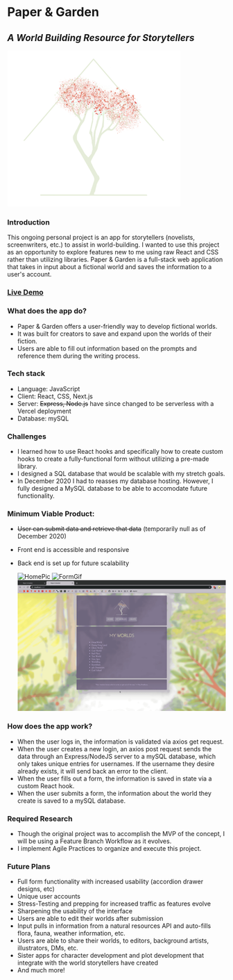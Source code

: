 # Paper & Garden
## *A World Building Resource for Storytellers*

![logo](public/builderlogo.png)

### Introduction
This ongoing personal project is an app for storytellers (novelists, screenwriters, etc.) to assist in world-building. I wanted to use this project as an opportunity to explore features new to me using raw React and CSS rather than utilizing libraries. Paper & Garden is a full-stack web application that takes in input about a fictional world and saves the information to a user's account.

### [Live Demo](http://papergarden.tay-made.com)

### What does the app do?
* Paper & Garden offers a user-friendly way to develop fictional worlds.
* It was built for creators to save and expand upon the worlds of their fiction.
* Users are able to fill out information based on the prompts and reference them during the writing process.

### Tech stack
* Language: JavaScript
* Client: React, CSS, Next.js
* Server: ~~Express, Node.js~~ have since changed to be serverless with a Vercel deployment
* Database: mySQL

### Challenges
* I learned how to use React hooks and specifically how to create custom hooks to create a fully-functional form without utilizing a pre-made library.
* I designed a SQL database that would be scalable with my stretch goals.
* In December 2020 I had to reasses my database hosting. However, I fully designed a MySQL database to be able to accomodate future functionality.

### Minimum Viable Product:
* ~~User can submit data and retrieve that data~~ (temporarily null as of December 2020)
* Front end is accessible and responsive
* Back end is set up for future scalability

  ![HomePic](screenshots/homePic.png)
  ![FormGif](screenshots/gifForms.gif)
  ![ListGif](screenshots/gifWorldList.gif)

### How does the app work?
* When the user logs in, the information is validated via axios get request.
* When the user creates a new login, an axios post request sends the data through an Express/NodeJS server to a mySQL database, which only takes unique entries for usernames. If the username they desire already exists, it will send back an error to the client.
* When the user fills out a form, the information is saved in state via a custom React hook. 
* When the user submits a form, the information about the world they create is saved to a mySQL database.

### Required Research
* Though the original project was to accomplish the MVP of the concept, I will be using a Feature Branch Workflow as it evolves.
* I implement Agile Practices to organize and execute this project.

### Future Plans
* Full form functionality with increased usability (accordion drawer designs, etc)
* Unique user accounts
* Stress-Testing and prepping for increased traffic as features evolve
* Sharpening the usability of the interface
* Users are able to edit their worlds after submission
* Input pulls in information from a natural resources API and auto-fills flora, fauna, weather information, etc.
* Users are able to share their worlds, to editors, background artists, illustrators, DMs, etc.
* Sister apps for character development and plot development that integrate with the world storytellers have created
* And much more!

